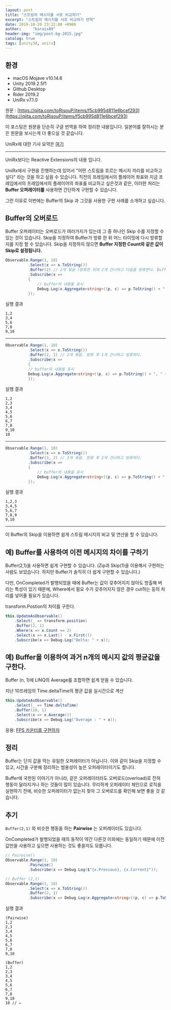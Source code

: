 ```yaml
---
layout: post
title: "스트림의 메시지를 서로 비교하기"
excerpt: "스트림의 메시지를 서로 비교하기 번역"
date: 2019-10-20 23:22:00 +0900
author:     "karais89"
header-img: "img/post-bg-2015.jpg"
catalog: true
tags: [unity3d, unirx]
---
```



## 환경

- macOS Mojave v10.14.6
- Unity 2019.2.5f1
- Github Desktop
- Rider 2019.2
- UniRx v7.1.0

원문 : [https://qiita.com/toRisouP/items/f5cb995d811e6bcef293](https://qiita.com/toRisouP/items/f5cb995d811e6bcef293)

이 포스팅은 원문을 단순히 구글 번역을 하여 정리한 내용입니다. 일본어를 잘하시는 분은 원문을 보시는게 더 좋으실 것 같습니다. 

UniRx에 대한 기사 요약은 [여기](https://qiita.com/toRisouP/items/48b9fa25df64d3c6a392)

---

UniRx보다는 Reactive Extensions의 내용 입니다.

UniRx에서 구현을 진행하는데 있어서 "어떤 스트림을 흐르는 메시지 끼리를 비교하고 싶다" 라는 것을 하고 싶을 수 있습니다. 직전의 프레임에서의 플레이어 좌표와 지금 프레임에서의 프레임에서의 플레이어의 좌표를 비교하고 싶은것과 같은, 이러한 처리는 **Buffer 오퍼레이터를** 사용하면 간단하게 구현할 수 있습니다.

그런 이유로 이번에는 Buffer의 Skip 과 그것을 사용한 구현 사례를 소개하고 싶습니다.

## Buffer의 오버로드

Buffer 오퍼레이터는 오버로드가 여러가지가 있는데 그 중 하나인 Skip 수를 지정할 수 있는 것이 있습니다. Skip을 지정하여 Buffer가 방류 한 뒤 어느 타이밍에 다시 방류할지를 지정 할 수 있습니다. Skip을 지정하지 않으면 **Buffer 지정한 Count와 같은 값이 Skip로 설정됩니다.**

```cs
Observable.Range(1, 10)
          .Select(x => x.ToString())
          .Buffer(2) // 2개 묶음 (방류한 뒤에 2개 건너뛰고 다음을 방류한다. Buffer(2,2)와 동일)
          .Subscribe(x =>
          {
              // buffer의 내용을 표시
              Debug.Log(x.Aggregate<string>((p, c) => p.ToString() + ", " + c.ToString()));
          });
```

실행 결과

    1,2
    3,4
    5,6
    7,8
    9,10

---

```cs
Observable.Range(1, 10)
          .Select(x => x.ToString())
          .Buffer(2, 1) // 2개 묶음. 방류 후 1개 건너뛰고 방류하다.
          .Subscribe(x =>
          {
          // buffer의 내용을 표시
          Debug.Log(x.Aggregate<string>((p, c) => p.ToString() + ", " + c.ToString()));
          });
```

실행 결과

    1,2
    2,3
    3,4
    4,5
    5,6
    6,7
    7,8
    9,10
    10

---

```cs
Observable.Range(1, 10)
          .Select(x => x.ToString())
          .Buffer(3, 2) // 3개 묶음. 방류 후 2개 건너뛰고 방류하다.
          .Subscribe(x =>
          {
              // buffer의 내용을 표시
              Debug.Log(x.Aggregate<string>((p, c) => p.ToString() + ", " + c.ToString()));
          });
```

실행 결과

    1,2,3
    3,4,5
    5,6,7
    7,8,9
    9,10

---

이 Buffer의 Skip을 이용하면 쉽게 스트림 메시지의 비교 및 연산을 할 수 있습니다.

## 예) Buffer를 사용하여 이전 메시지의 차이를 구하기

Buffer(2,1)을 사용하면 쉽게 구현할 수 있습니다. (Zip과 Skip(1)을 이용해서 구현하는 사람도 보았습니다. 하지만 Buffer가 솔직히 더 쉽게 구현할 수 있습니다.)

다만, OnCompleted가 발행되었을 때에 Buffer는 값이 갖추어지지 않아도 방출해 버리는 특성이 있기 때문에, Where에서 필요 수가 갖추어지지 않은 경우 cut하는 등의 처리를 넣어줄 필요가 있습니다.

transform.Postion의 차이를 구한다.

```cs
this.UpdateAsObservable()
    .Select(_ => transform.position)
    .Buffer(2, 1)
    .Where(x => x.Count == 2)
    .Select(x => x.Last() - x.First())
    .Subscribe(x => Debug.Log("Delta: " + x));
```

## 예) Buffer을 이용하여 과거 n개의 메시지 값의 평균값을 구한다.

Buffer (n, 1)에 LINQ의 Average를 조합하면 쉽게 얻을 수 있습니다.

지난 10프레임의 Time.deltaTime의 평균 값을 실시간으로 계산

```cs
this.UpdateAsObservable()
    .Select(_ => Time.deltaTime)
    .Buffer(10, 1)
    .Select(x => x.Average())
    .Subscribe(x => Debug.Log("Average : " + x));
```

응용: [FPS 카운터를 구현하자](https://qiita.com/toRisouP/items/1d0682e7a35cdb04bc38)

## 정리

Buffer는 단지 값을 막는 유일한 오퍼레이터가 아닙니다. 이와 같이 Skip을 지정할 수 있고, 시간을 구분해 정리하는 범용성이 높은 오퍼레이터이기도 합니다.

Buffer에 국한된 이야기가 아니라, 같은 오퍼레이터라도 오버로드(overload)로 전혀 행동이 달라지거나 하는 것들이 많이 있습니다. 무리하게 오퍼레이터 체인으로 로직을 실현하기 전에, 비슷한 오퍼레이터가 없는지 찾아 그 오버로드를 확인해 보면 좋을 것 같습니다.

## 추기

`Buffer(2,1)` 와 비슷한 행동을 하는 **Pairwise** 는 오퍼레이터도 있습니다.

OnCompleted가 발행되었을 때의 동작이 약간 다른것 이외에는 동일하기 때문에 이전 값만을 사용하고 싶으면 사용하는 것도 좋을지도 모릅니다.

```cs
// Pairwise()
Observable.Range(1, 10)
          .Pairwise()
          .Subscribe(x => Debug.Log($"{x.Previous}, {x.Current}"));

// Buffer (2,1)
Observable.Range(1, 10)
          .Select(x => x.ToString())
          .Buffer(2, 1)
          .Subscribe(x => Debug.Log(x.Aggregate<string>((p, c) => p.ToString() + ", " + c.ToString())));
```

실행 결과

    (Pairwise)
    1,2
    2,3
    3,4
    4,5
    5,6
    6,7
    7,8
    9,10
    
    (Buffer)
    1,2
    2,3
    3,4
    4,5
    5,6
    6,7
    7,8
    9,10
    10 // ←